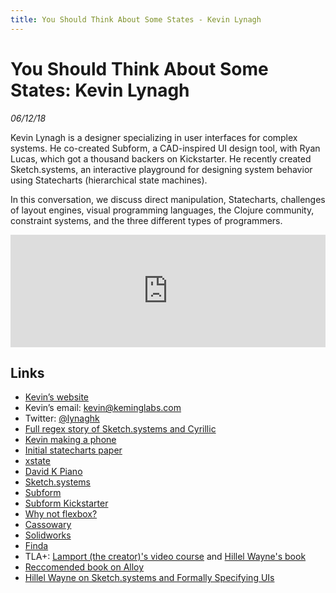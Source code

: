 ```yaml
---
title: You Should Think About Some States - Kevin Lynagh
---
```


# You Should Think About Some States: Kevin Lynagh

_06/12/18_

Kevin Lynagh is a designer specializing in user interfaces for complex systems. He co-created Subform, a CAD-inspired UI design tool, with Ryan Lucas, which got a thousand backers on Kickstarter. He recently created Sketch.systems, an interactive playground for designing system behavior using Statecharts (hierarchical state machines).

In this conversation, we discuss direct manipulation, Statecharts, challenges of layout engines, visual programming languages, the Clojure community, constraint systems, and the three different types of programmers.

<iframe src="https://omny.fm/shows/future-of-coding/25-you-should-consider-some-states-kevin-lynagh/embed?style=artwork" width="100%" height="180" frameborder="0"></iframe>

## Links

* [Kevin’s website](https://kevinlynagh.com/)
* Kevin’s email: kevin@keminglabs.com
* Twitter: [@lynaghk](https://twitter.com/lynaghk)
* [Full regex story of Sketch.systems and Cyrillic](https://talk.sketch.systems/t/unicode-support/38/2)
* [Kevin making a phone](https://www.youtube.com/watch?v=FlRa-iH7PGw)
* [Initial statecharts paper](http://www.inf.ed.ac.uk/teaching/courses/seoc/2005_2006/resources/statecharts.pdf)
* [xstate](https://github.com/davidkpiano/xstate)
* [David K Piano](https://twitter.com/DavidKPiano)
* [Sketch.systems](https://sketch.systems/)
* [Subform](https://subformapp.com/)
* [Subform Kickstarter](https://www.kickstarter.com/projects/298226251/subform-a-modern-tool-for-digital-product-designer)
* [Why not flexbox?](https://subformapp.com/articles/why-not-flexbox/)
* [Cassowary](https://constraints.cs.washington.edu/cassowary/)
* [Solidworks](https://www.solidworks.com/)
* [Finda](https://keminglabs.com/finda/)
* TLA+: [Lamport (the creator)'s video course](https://lamport.azurewebsites.net/video/videos.html) and [Hillel Wayne's book](https://learntla.com/introduction/)
* [Reccomended book on Alloy](http://alloytools.org/)
* [Hillel Wayne on Sketch.systems and Formally Specifying UIs](https://www.hillelwayne.com/post/formally-specifying-uis/)



